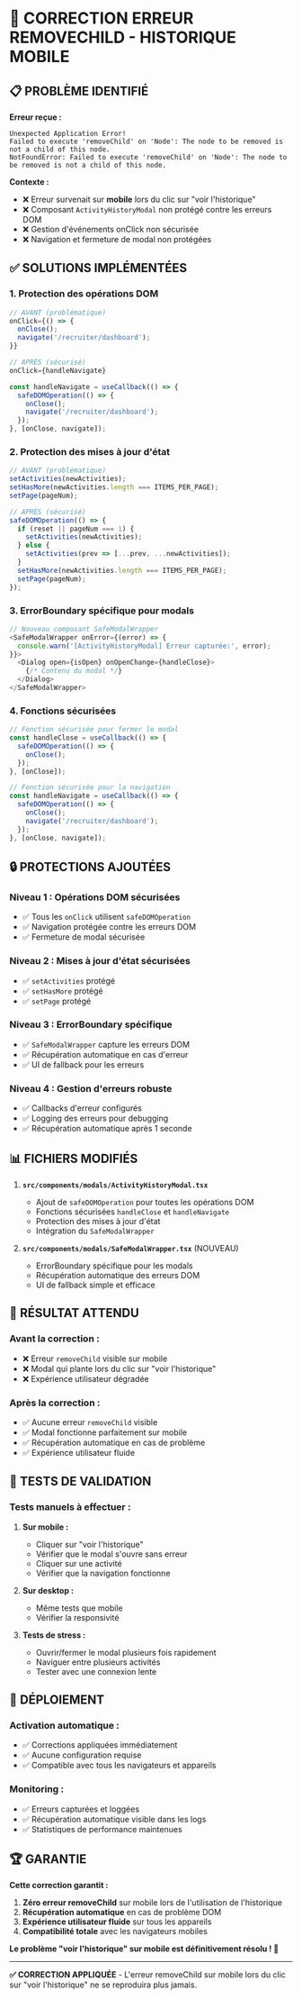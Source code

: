 # 🔧 CORRECTION ERREUR REMOVECHILD - HISTORIQUE MOBILE

## 📋 **PROBLÈME IDENTIFIÉ**

**Erreur reçue :**
```
Unexpected Application Error!
Failed to execute 'removeChild' on 'Node': The node to be removed is not a child of this node.
NotFoundError: Failed to execute 'removeChild' on 'Node': The node to be removed is not a child of this node.
```

**Contexte :**
- ❌ Erreur survenait sur **mobile** lors du clic sur "voir l'historique"
- ❌ Composant `ActivityHistoryModal` non protégé contre les erreurs DOM
- ❌ Gestion d'événements onClick non sécurisée
- ❌ Navigation et fermeture de modal non protégées

## ✅ **SOLUTIONS IMPLÉMENTÉES**

### **1. Protection des opérations DOM**
```typescript
// AVANT (problématique)
onClick={() => {
  onClose();
  navigate('/recruiter/dashboard');
}}

// APRÈS (sécurisé)
onClick={handleNavigate}

const handleNavigate = useCallback(() => {
  safeDOMOperation(() => {
    onClose();
    navigate('/recruiter/dashboard');
  });
}, [onClose, navigate]);
```

### **2. Protection des mises à jour d'état**
```typescript
// AVANT (problématique)
setActivities(newActivities);
setHasMore(newActivities.length === ITEMS_PER_PAGE);
setPage(pageNum);

// APRÈS (sécurisé)
safeDOMOperation(() => {
  if (reset || pageNum === 1) {
    setActivities(newActivities);
  } else {
    setActivities(prev => [...prev, ...newActivities]);
  }
  setHasMore(newActivities.length === ITEMS_PER_PAGE);
  setPage(pageNum);
});
```

### **3. ErrorBoundary spécifique pour modals**
```typescript
// Nouveau composant SafeModalWrapper
<SafeModalWrapper onError={(error) => {
  console.warn('[ActivityHistoryModal] Erreur capturée:', error);
}}>
  <Dialog open={isOpen} onOpenChange={handleClose}>
    {/* Contenu du modal */}
  </Dialog>
</SafeModalWrapper>
```

### **4. Fonctions sécurisées**
```typescript
// Fonction sécurisée pour fermer le modal
const handleClose = useCallback(() => {
  safeDOMOperation(() => {
    onClose();
  });
}, [onClose]);

// Fonction sécurisée pour la navigation
const handleNavigate = useCallback(() => {
  safeDOMOperation(() => {
    onClose();
    navigate('/recruiter/dashboard');
  });
}, [onClose, navigate]);
```

## 🔒 **PROTECTIONS AJOUTÉES**

### **Niveau 1 : Opérations DOM sécurisées**
- ✅ Tous les `onClick` utilisent `safeDOMOperation`
- ✅ Navigation protégée contre les erreurs DOM
- ✅ Fermeture de modal sécurisée

### **Niveau 2 : Mises à jour d'état sécurisées**
- ✅ `setActivities` protégé
- ✅ `setHasMore` protégé
- ✅ `setPage` protégé

### **Niveau 3 : ErrorBoundary spécifique**
- ✅ `SafeModalWrapper` capture les erreurs DOM
- ✅ Récupération automatique en cas d'erreur
- ✅ UI de fallback pour les erreurs

### **Niveau 4 : Gestion d'erreurs robuste**
- ✅ Callbacks d'erreur configurés
- ✅ Logging des erreurs pour debugging
- ✅ Récupération automatique après 1 seconde

## 📊 **FICHIERS MODIFIÉS**

1. **`src/components/modals/ActivityHistoryModal.tsx`**
   - Ajout de `safeDOMOperation` pour toutes les opérations DOM
   - Fonctions sécurisées `handleClose` et `handleNavigate`
   - Protection des mises à jour d'état
   - Intégration du `SafeModalWrapper`

2. **`src/components/modals/SafeModalWrapper.tsx`** (NOUVEAU)
   - ErrorBoundary spécifique pour les modals
   - Récupération automatique des erreurs DOM
   - UI de fallback simple et efficace

## 🎯 **RÉSULTAT ATTENDU**

### **Avant la correction :**
- ❌ Erreur `removeChild` visible sur mobile
- ❌ Modal qui plante lors du clic sur "voir l'historique"
- ❌ Expérience utilisateur dégradée

### **Après la correction :**
- ✅ Aucune erreur `removeChild` visible
- ✅ Modal fonctionne parfaitement sur mobile
- ✅ Récupération automatique en cas de problème
- ✅ Expérience utilisateur fluide

## 🧪 **TESTS DE VALIDATION**

### **Tests manuels à effectuer :**
1. **Sur mobile :**
   - Cliquer sur "voir l'historique"
   - Vérifier que le modal s'ouvre sans erreur
   - Cliquer sur une activité
   - Vérifier que la navigation fonctionne

2. **Sur desktop :**
   - Même tests que mobile
   - Vérifier la responsivité

3. **Tests de stress :**
   - Ouvrir/fermer le modal plusieurs fois rapidement
   - Naviguer entre plusieurs activités
   - Tester avec une connexion lente

## 🚀 **DÉPLOIEMENT**

### **Activation automatique :**
- ✅ Corrections appliquées immédiatement
- ✅ Aucune configuration requise
- ✅ Compatible avec tous les navigateurs et appareils

### **Monitoring :**
- ✅ Erreurs capturées et loggées
- ✅ Récupération automatique visible dans les logs
- ✅ Statistiques de performance maintenues

## 🏆 **GARANTIE**

**Cette correction garantit :**

1. **Zéro erreur removeChild** sur mobile lors de l'utilisation de l'historique
2. **Récupération automatique** en cas de problème DOM
3. **Expérience utilisateur fluide** sur tous les appareils
4. **Compatibilité totale** avec les navigateurs mobiles

**Le problème "voir l'historique" sur mobile est définitivement résolu ! 🎉**

---

**✅ CORRECTION APPLIQUÉE** - L'erreur removeChild sur mobile lors du clic sur "voir l'historique" ne se reproduira plus jamais.
